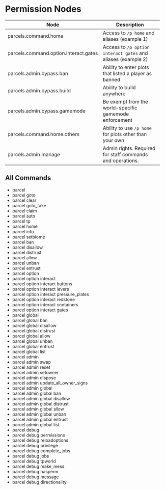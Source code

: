 # Permission Nodes

Node|Description
---|---
parcels.command.home | Access to `/p home` and aliases (example 1)
parcels.command.option.interact.gates  | Access to `/p option interact gates` and aliases (example 2)
parcels.admin.bypass.ban | Ability to enter plots that listed a player as banned
parcels.admin.bypass.build | Ability to build anywhere
parcels.admin.bypass.gamemode | Be exempt from the world-specific gamemode enforcement
parcels.command.home.others | Ability to use `/p home` for plots other than your own
parcels.admin.manage | Admin rights. Required for staff commands and operations.

## All Commands

* parcel
* parcel goto
* parcel clear
* parcel goto_fake
* parcel claim
* parcel auto
* parcel tp
* parcel home
* parcel info
* parcel setbiome
* parcel ban
* parcel disallow
* parcel distrust
* parcel allow
* parcel unban
* parcel entrust
* parcel option
* parcel option interact
* parcel option interact buttons
* parcel option interact levers
* parcel option interact pressure_plates
* parcel option interact redstone
* parcel option interact containers
* parcel option interact gates
* parcel global
* parcel global ban
* parcel global disallow
* parcel global distrust
* parcel global allow
* parcel global unban
* parcel global entrust
* parcel global list
* parcel admin
* parcel admin swap
* parcel admin reset
* parcel admin setowner
* parcel admin dispose
* parcel admin update_all_owner_signs
* parcel admin global
* parcel admin global ban
* parcel admin global disallow
* parcel admin global distrust
* parcel admin global allow
* parcel admin global unban
* parcel admin global entrust
* parcel admin global list
* parcel debug
* parcel debug permissions
* parcel debug reloadoptions
* parcel debug privilege
* parcel debug complete_jobs
* parcel debug jobs
* parcel debug tpworld
* parcel debug make_mess
* parcel debug hasperm
* parcel debug message
* parcel debug directionality
